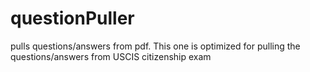 # questionPuller
pulls questions/answers from pdf.  This one is optimized for pulling the questions/answers from USCIS citizenship exam
